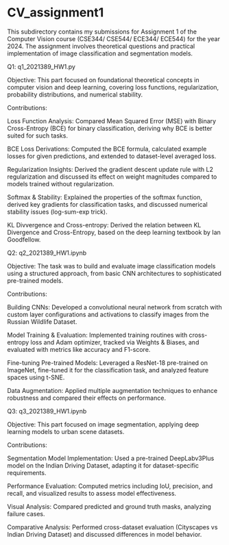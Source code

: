 # CV_assignment1

This subdirectory contains my submissions for Assignment 1 of the Computer Vision course (CSE344/ CSE544/ ECE344/ ECE544) for the year 2024. The assignment involves theoretical questions and practical implementation of image classification and segmentation models.

Q1: q1_2021389_HW1.py

Objective:
This part focused on foundational theoretical concepts in computer vision and deep learning, covering loss functions, regularization, probability distributions, and numerical stability.

Contributions:

Loss Function Analysis: Compared Mean Squared Error (MSE) with Binary Cross-Entropy (BCE) for binary classification, deriving why BCE is better suited for such tasks.

BCE Loss Derivations: Computed the BCE formula, calculated example losses for given predictions, and extended to dataset-level averaged loss.

Regularization Insights: Derived the gradient descent update rule with L2 regularization and discussed its effect on weight magnitudes compared to models trained without regularization.

Softmax & Stability: Explained the properties of the softmax function, derived key gradients for classification tasks, and discussed numerical stability issues (log-sum-exp trick).

KL Divvergence and Cross-entropy: Derived the relation between KL Divergence and Cross-Entropy, based on the deep learning textbook by Ian Goodfellow.

Q2: q2_2021389_HW1.ipynb

Objective:
The task was to build and evaluate image classification models using a structured approach, from basic CNN architectures to sophisticated pre-trained models.

Contributions:

Building CNNs: Developed a convolutional neural network from scratch with custom layer configurations and activations to classify images from the Russian Wildlife Dataset.

Model Training & Evaluation: Implemented training routines with cross-entropy loss and Adam optimizer, tracked via Weights & Biases, and evaluated with metrics like accuracy and F1-score.

Fine-tuning Pre-trained Models: Leveraged a ResNet-18 pre-trained on ImageNet, fine-tuned it for the classification task, and analyzed feature spaces using t-SNE.

Data Augmentation: Applied multiple augmentation techniques to enhance robustness and compared their effects on performance.

Q3: q3_2021389_HW1.ipynb

Objective:
This part focused on image segmentation, applying deep learning models to urban scene datasets.

Contributions:

Segmentation Model Implementation: Used a pre-trained DeepLabv3Plus model on the Indian Driving Dataset, adapting it for dataset-specific requirements.

Performance Evaluation: Computed metrics including IoU, precision, and recall, and visualized results to assess model effectiveness.

Visual Analysis: Compared predicted and ground truth masks, analyzing failure cases.

Comparative Analysis: Performed cross-dataset evaluation (Cityscapes vs Indian Driving Dataset) and discussed differences in model behavior.
